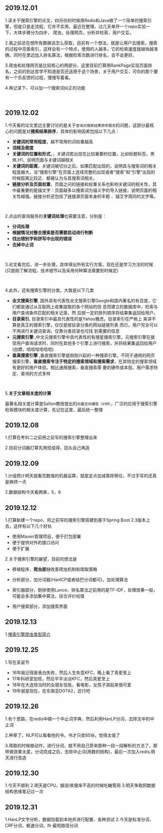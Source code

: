 ## 2019.12.01
1.读关于搜索引擎的论文，四月份的时候用Redis和Java做了一个简单的搜索引擎，但是只是走流程，它并不实用，最近在整理，过几天单开一个repo实验一下，大体步骤分为四步，
爬虫，处理网页，分析并检索，用户交互。

2.我之前总在想所有数据该怎么获取，目前有一个想法，就是让用户去搜索，搜索的过程中完善索引，这样会有一个特点，使用的人越多，它的检索速度就越快越准确，同时在里边加入排名算法，根据检索次数进行排名，会不会更好。

3.爬虫和处理网页是比较核心的两部分，这里目前打算用RankPage实现页面排名，之前的到达哲学不知道是否还适用于这个场景，关于用户交互，可你的那个要有一个负反馈的过程，慢慢写着看。

4.再记录下，可以加一个搜索词纠正的功能

<br>

## 2019.12.02
1.今天看的论文里边主要讨论的是关于`查询对搜索结果排序服务`的问题，这部分最核心的问题是对**搜索结果排序**，具体的影响因素包括以下几点：

- **关键词的常用程度**，越不常用的词权重越高
- **词频及密度**
- **关键词的位置和形式**，，关键词若出现在比较重要的位置，比如标题标签，黑体,H1，说明页面与关键词越相关
- **关键词的距离**，关键词被切分之后，如果匹配出现的，说明其与搜索词的相关程度越大，当“搜索引擎”在页面上连续完整的出现或者“搜索”和“引擎”出现的时候距离比较近．都被认为与其搜索词相关。
- **链接分析及页面权重**，页面之问的链接和权重关系也影响关键词的相关性，其中最重要的是锚文字：页面越多以搜索词为锚义字的导入链接，说明页面的相关性越强。链接分析还包括了链接源页面本身的丰题 、锚艾字周同的文字等。

<br>

2.点出的查询服务的**关键词处理**也需要注意，分别是：

- **分词处理**
- **根据情况对整合搜索是否需要启动进行判断**
- **找出错别字和拼写中出现的错误**
- **去掉中止词**

<br>

3.论文看完后，进一步处理，具体得出所有实行方案，现在还是学习方法的时候(只是刚了解流程，技术细节以及采用何种算法需要到时候定)

<br>

4.此外，还有搜索引擎的分类，大致是以下几类

- **全文搜索引擎**, 国外具有代表性全文搜索引擎Google和国内著名的有百度，它们都是通过从互联网上收集提取的各个网站的信 息而建立的数据库中，检索与用户查询条件匹配的相关记录，然 后按一定的排列顺序将结果集返回给用户。 
- **目录索引**, 目录索引中最具代表性的是Yahoo雅虎。目录索引在严格上 来讲不算是真正的搜索引擎，仅仅是按目录分类的网站链接列表 而已。用户完全可以不用进行关键词查询，仅靠分类目录也可找 到需要的信息 
- **元搜索引擎** ,中文元搜索引擎中具代表性的有搜星搜索引擎。元搜索引擎在接受用户查询请求时，同时在其他多个引擎上进行搜索，并将结果集返回给用户 (白嫖，哈哈哈哈哈哈)
- **垂真搜索引擎** ,垂直搜索引擎是刚刚兴起的一种搜索引擎。不同于通用的网页搜索引擎，**垂直搜索专注于特定的搜索领域和搜索需求**，在其特定的搜索领域有更好的用户体验。相比通用搜索，垂直搜索需 要的硬件成本低、用户需求特定、查询的方式多样 

<br>

5.**关于文章相关度的计算**

最著名相关度计算是Salton教授提出的`向量空间模型（VSM）`，广泛的应用于搜索引擎检索模块的相关度计算，先记在这里，最后统一整理 

## 2019.12.08
1.打算在考科二之前把之前写的搜索引擎整理出来

2.目前分词器打算先用现成得，回头自己再造


## 2019.12.09
1.计组预计明天就看完数值的机器运算，就是定点加减乘除移位，不过手写的还真是麻烦一点

2.数据结构今天看两章，5，6

## 2019.12.12
1.打算新建一个repo，将之前写的搜索引擎搭建到基于Spring Boot 2.3版本上去，这样有以下几个好处

- 使用Maven管理项目，便于打包部署
- 便于提供对外的接口访问
- 便于扩展



2.关于搜索引擎的展望，目前的想法是

- 移植程序，**爬虫部分**改善爬虫机制和爬取策略
- 分析部分，加分词器(HanlCP或者结巴分词都可)，加处理算法
- 索引器部分，倒排使用Lunce，排名算法之前用的是TF-IDF，处理效果一般，可能会多添加集中算法，综合评价权值

- 用户搜索部分，添加搜索界面

## 2019.12.13
1.[搜索引擎爬虫类型简介](https://www.jianshu.com/p/055e29c8d79b)

## 2019.12.25
1.写在圣诞节
- 16年我记得是表白失败，然后人生失意KFC，晚上看了真爱至上
- 17年科研室加班，然后平平淡淡KFC，然后真爱至上
- 18年在大连陪当时的女朋友恰饭，看电影，女孩子哭起来很可爱
- 19年就是现在，在东南亚DOTA2，还行吧

## 2019.12.26
1.有个思路，在redis中搞一个中止词字典，然后利用HanLP分词，去除文中的中止词

2.种草了，NLP可以看看他的书，书才只卖85块，觉得太值了

3.爬取的时候做动作，进行分词，就不用自己原来那种一段一段解析的方法了，那样做效果太差，分词完成之后，去除中止词(用数的结构)，最后一次加入redis,明天进行改造

## 2019.12.30
1.今天不顺利
2.明天是CPU，据说i笑傲率不高的时候吃糖管用
3.明天争取把数据结构思维笔记过一次

## 2019.12.31
1.HanLP文字分析，数据加载到本地并进行配置，各种测试
2.今天是标准分词，CRF分词，极速分词，N-最短路径分词

